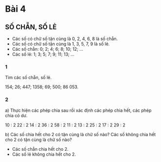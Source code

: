 # Bài 4
## SỐ CHẴN, SỐ LẺ

- Các số có chữ số tận cùng là 0, 2, 4, 6, 8 là số chẵn.
- Các số có chữ số tận cùng là 1, 3, 5, 7, 9 là số lẻ.
- Các số chẵn: 0; 2; 4; 6; 8; 10; 12; ...
- Các số lẻ: 1; 3; 5; 7; 9; 11; 13; ...
 
### 1 
Tìm các số chẵn, số lẻ.

154; 26; 447; 1358; 69; 500; 86 053.

### 2
a) Thực hiện các phép chia sau rồi xác định các phép chia hết, các phép chia có dư.

10 : 2
22 : 2
14 : 2
36 : 2
58 : 2
11 : 2
13 : 2
25 : 2
17 : 2
29 : 2

b) Các số chia hết cho 2 có tận cùng là chữ số nào?
Các số không chia hết cho 2 có tận cùng là chữ số nào?

- Các số chẵn chia hết cho 2.
- Các số lẻ không chia hết cho 2.
